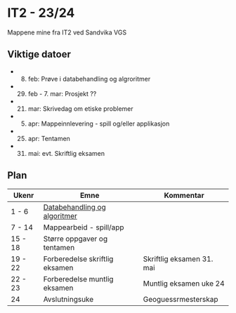 # IT2 - 23/24
Mappene mine fra IT2 ved Sandvika VGS


## Viktige datoer

- 8. feb: Prøve i databehandling og algroritmer
- 29. feb - 7. mar: Prosjekt ??
- 21. mar: Skrivedag om etiske problemer
- 5. apr: Mappeinnlevering - spill og/eller applikasjon
- 25. apr: Tentamen
- 31. mai: evt. Skriftlig eksamen

## Plan

| Ukenr   | Emne                                                                     | Kommentar                 |
| ------- | ------------------------------------------------------------------------ | ------------------------- |
| 1 - 6   | [Databehandling og algoritmer](databehandling-og-algoritmer/readme.md) |                           |
| 7 - 14  | Mappearbeid - spill/app                                                  |                           |
| 15 - 18 | Større oppgaver og tentamen                                              |                           |
| 19 - 22 | Forberedelse skriftlig eksamen                                           | Skriftlig eksamen 31. mai |
| 22 - 23 | Forberedelse muntlig eksamen                                             | Muntlig eksamen uke 24    |
| 24      | Avslutningsuke                                                           | Geoguessrmesterskap       |

